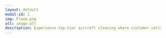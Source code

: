```yaml
---
layout: default
modal-id: 1
img: Plane.png
alt: image-alt
description: Experience top-tier aircraft cleaning where customer satisfaction takes center stage. Our expert team ensures a sparkling, shiny exterior and interior using industry-leading products and techniques that meet aviation standards. Safety is our utmost priority, with rigorous protocols, high-touch area attention, and adherence to aviation authority guidelines. We provide waterless hand washing to all aircrafts to ensure your aircraft stays in excellent condition. Choose our service for a meticulous and worry-free shine!
---
```

